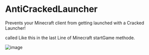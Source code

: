# AntiCrackedLauncher
Prevents your Minecraft client from getting launched with a Cracked Launcher!

called Like this in the last Line of Minecraft startGame methode.

![image](https://user-images.githubusercontent.com/110985128/185796547-3ba4bb98-5ac4-42da-a7e3-d7f5ee9b8ac2.png)
